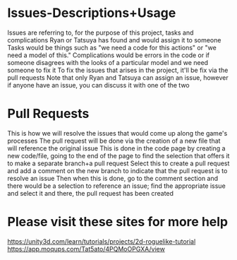 # Issues-Descriptions+Usage

Issues are referring to, for the purpose of this project, tasks and complications Ryan or Tatsuya has found and would assign it to someone
Tasks would be things such as "we need a code for this actions" or "we need a model of this."
Complications would be errors in the code or if someone disagrees with the looks of a particular model and we need someone to fix it
To fix the issues that arises in the project, it'll be fix via the pull requests
Note that only Ryan and Tatsuya can assign an issue, however if anyone have an issue, you can discuss it with one of the two

# Pull Requests

This is how we will resolve the issues that would come up along the game's processes
The pull request will be done via the creation of a new file that will reference the original issue
This is done in the code page by creating a new code/file, going to the end of the page to find the selection that offers it to make a separate branch+a pull request
Select this to create a pull request and add a comment on the new branch to indicate that the pull request is to resolve an issue
Then when this is done, go to the comment section and there would be a selection to reference an issue; find the appropriate issue and select it and there, the pull request has been created

# Please visit these sites for more help
https://unity3d.com/learn/tutorials/projects/2d-roguelike-tutorial
https://app.moqups.com/Tat5ato/4PQMoOPGXA/view
